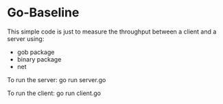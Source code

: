 # Go-Baseline

This simple code is just to measure the throughput between a client and a server using:

- gob package
- binary package
- net

To run the server: go run server.go

To run the client: go run client.go
